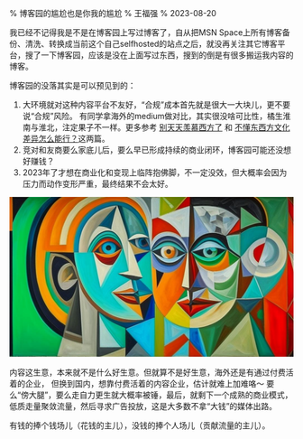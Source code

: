 % 博客园的尴尬也是你我的尴尬
% 王福强
% 2023-08-20

我已经不记得我是不是在博客园上写过博客了，自从把MSN Space上所有博客备份、清洗、转换成当前这个自己selfhosted的站点之后，就没再关注其它博客平台，搜了一下博客园，应该是没在上面写过东西，搜到的倒是有很多搬运我内容的博客。

博客园的没落其实是可以预见到的：

1. 大环境就对这种内容平台不友好，“合规”成本首先就是很大一大块儿，更不要说“合规”风险。 有同学拿海外的medium做对比，其实很没啥可比性，橘生淮南与淮北，注定果子不一样。更多参考 [别天天羡慕西方了](https://afoo.me/posts/2023-08-03-west-and-east-2.html) 和 [不懂东西方文化差异怎么能行？](https://afoo.me/posts/2023-07-13-diff-culture-east-and-west.html)这两篇。
2. 竞对和友商要么家底儿后，要么早已形成持续的商业闭环，博客园可能还没想好赚钱？
3. 2023年了才想在商业化和变现上临阵抱佛脚，不一定没效，但大概率会因为压力而动作变形严重，最终结果不会太好。

![](images/2023-08-20-11-32-32.jpg)

内容这生意，本来就不是什么好生意。但就算不是好生意，海外还是有通过付费活着的企业， 但换到国内，想靠付费活着的内容企业，估计就难上加难咯～ 要么“傍大腿”，要么走自力更生就大概率被锤，最后，就剩下一个成熟的商业模式，低质走量聚敛流量，然后寻求广告投放，这是大多数不拿“大钱”的媒体出路。 

有钱的捧个钱场儿（花钱的主儿），没钱的捧个人场儿（贡献流量的主儿）。



